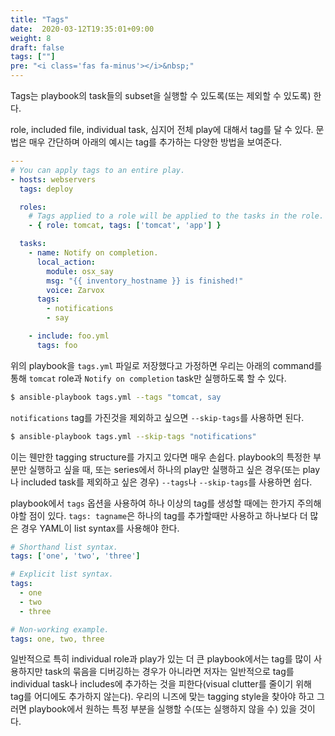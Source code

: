 ```yaml
---
title: "Tags"
date:  2020-03-12T19:35:01+09:00
weight: 8
draft: false
tags: [""]
pre: "<i class='fas fa-minus'></i>&nbsp;"
---
```


Tags는 playbook의 task들의 subset을 실행할 수 있도록(또는 제외할 수 있도록) 한다.

role, included file, individual task, 심지어 전체 play에 대해서 tag를 달 수 있다.
문법은 매우 간단하며 아래의 예시는 tag를 추가하는 다양한 방법을 보여준다.

```yaml
---
# You can apply tags to an entire play.
- hosts: webservers
  tags: deploy

  roles:
    # Tags applied to a role will be applied to the tasks in the role.
    - { role: tomcat, tags: ['tomcat', 'app'] }

  tasks:
    - name: Notify on completion.
      local_action:
        module: osx_say
        msg: "{{ inventory_hostname }} is finished!"
        voice: Zarvox
      tags:
        - notifications
        - say

    - include: foo.yml
      tags: foo
```

위의 playbook을 `tags.yml` 파일로 저장했다고 가정하면 우리는 아래의 command를 통해 `tomcat` role과 `Notify on completion` task만 실행하도록 할 수 있다.

```bash
$ ansible-playbook tags.yml --tags "tomcat, say
```

`notifications` tag를 가진것을 제외하고 싶으면 `--skip-tags`를 사용하면 된다.

```bash
$ ansible-playbook tags.yml --skip-tags "notifications"
```

이는 웬만한 tagging structure를 가지고 있다면 매우 손쉽다.
playbook의 특정한 부분만 실행하고 싶을 때, 또는 series에서 하나의 play만 실행하고 싶은 경우(또는 play나 included task를 제외하고 싶은 경우) `--tags`나 `--skip-tags`를 사용하면 쉽다.

playbook에서 `tags` 옵션을 사용하여 하나 이상의 tag를 생성할 때에는 한가지 주의해야할 점이 있다.
`tags: tagname`은 하나의 tag를 추가할때만 사용하고 하나보다 더 많은 경우 YAML이 list syntax를 사용해야 한다.

```yaml
# Shorthand list syntax.
tags: ['one', 'two', 'three']

# Explicit list syntax.
tags:
  - one
  - two
  - three

# Non-working example.
tags: one, two, three
```

일반적으로 특히 individual role과 play가 있는 더 큰 playbook에서는 tag를 많이 사용하지만 task의 묶음을 디버깅하는 경우가 아니라면 저자는 일반적으로 tag를 individual task나 includes에 추가하는 것을 피한다(visual clutter를 줄이기 위해 tag를 어디에도 추가하지 않는다).
우리의 니즈에 맞는 tagging style을 찾아야 하고 그러면 playbook에서 원하는 특정 부분을 실행할 수(또는 실행하지 않을 수) 있을 것이다.

